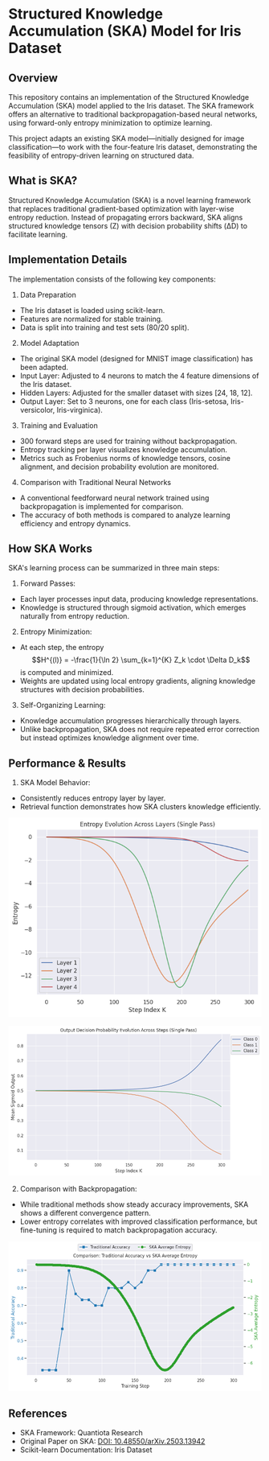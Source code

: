 # Structured Knowledge Accumulation (SKA) Model for Iris Dataset
## Overview
This repository contains an implementation of the Structured Knowledge Accumulation (SKA) model applied to the Iris dataset. The SKA framework offers an alternative to traditional backpropagation-based neural networks, using forward-only entropy minimization to optimize learning.

This project adapts an existing SKA model—initially designed for image classification—to work with the four-feature Iris dataset, demonstrating the feasibility of entropy-driven learning on structured data.

## What is SKA?
Structured Knowledge Accumulation (SKA) is a novel learning framework that replaces traditional gradient-based optimization with layer-wise entropy reduction. Instead of propagating errors backward, SKA aligns structured knowledge tensors (Z) with decision probability shifts (ΔD) to facilitate learning.

## Implementation Details
The implementation consists of the following key components:

1. Data Preparation
- The Iris dataset is loaded using scikit-learn.
- Features are normalized for stable training.
- Data is split into training and test sets (80/20 split).
  
2. Model Adaptation
- The original SKA model (designed for MNIST image classification) has been adapted.
- Input Layer: Adjusted to 4 neurons to match the 4 feature dimensions of the Iris dataset.
- Hidden Layers: Adjusted for the smaller dataset with sizes [24, 18, 12].
- Output Layer: Set to 3 neurons, one for each class (Iris-setosa, Iris-versicolor, Iris-virginica).
  
3. Training and Evaluation
- 300 forward steps are used for training without backpropagation.
- Entropy tracking per layer visualizes knowledge accumulation.
- Metrics such as Frobenius norms of knowledge tensors, cosine alignment, and decision probability evolution are monitored.
  
4. Comparison with Traditional Neural Networks
- A conventional feedforward neural network trained using backpropagation is implemented for comparison.
- The accuracy of both methods is compared to analyze learning efficiency and entropy dynamics.

## How SKA Works
SKA's learning process can be summarized in three main steps:

1. Forward Passes:
* Each layer processes input data, producing knowledge representations.
* Knowledge is structured through sigmoid activation, which emerges naturally from entropy reduction.

2. Entropy Minimization:
* At each step, the entropy $$H^{(l)} = -\frac{1}{\ln 2} \sum_{k=1}^{K} Z_k \cdot \Delta D_k$$ is computed and minimized.
* Weights are updated using local entropy gradients, aligning knowledge structures with decision probabilities.

3. Self-Organizing Learning:
* Knowledge accumulation progresses hierarchically through layers.
* Unlike backpropagation, SKA does not require repeated error correction but instead optimizes knowledge alignment over time.

## Performance & Results
1. SKA Model Behavior:
- Consistently reduces entropy layer by layer.
- Retrieval function demonstrates how SKA clusters knowledge efficiently.

<p align="center">
  <img src="https://github.com/19aron98/Structured-Knowledge-Accumulation-on-IRIS/blob/main/Entropy%20Evolution%20Across%20Layers.png">
</p>

<p align="center">
  <img src="https://github.com/19aron98/Structured-Knowledge-Accumulation-on-IRIS/blob/main/Output%20Decision%20Probability%20Evolution%20Across%20Steps.png">
</p>

  
2. Comparison with Backpropagation:
- While traditional methods show steady accuracy improvements, SKA shows a different convergence pattern.
- Lower entropy correlates with improved classification performance, but fine-tuning is required to match backpropagation accuracy.

<p align="center">
  <img src="https://github.com/19aron98/Structured-Knowledge-Accumulation-on-IRIS/blob/main/Combined%20Analysis.png">
</p>

## References
- SKA Framework: Quantiota Research
- Original Paper on SKA: [DOI: 10.48550/arXiv.2503.13942](http://dx.doi.org/10.48550/arXiv.2503.13942)
- Scikit-learn Documentation: Iris Dataset
